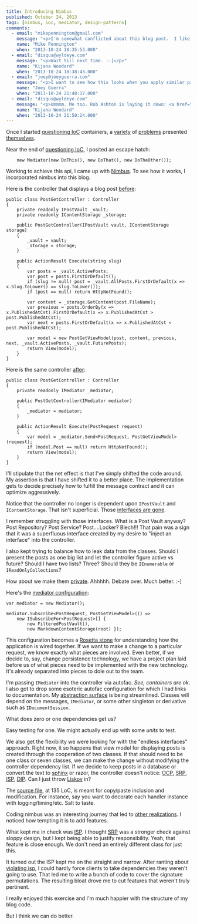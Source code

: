 ```yaml
---
title: Introducing Nimbus
published: October 24, 2013
tags: [nimbus, ioc, mediator, design-patterns]
comments:
  - email: "mikepennington@gmail.com"
    message: "<p>I'm somewhat conflicted about this blog post.  I like what you're doing, and the code is very clean and concise.  And ISP is followed such that, as you mention, units of work are separate and can be tested as actual units.  Although, on the other hand, it feels a little bit like magic.  The old way, although messier, was at-a-glance readable.  I feel like there's a middle ground somewhere.</p><p>Been enjoying your blog.  :)</p>"
    name: "Mike Pennington"
    when: "2013-10-24 18:35:53.000"
  - email: "disqus@wyldeye.com"
    message: "<p>Wait till next time. :-]</p>"
    name: "Kijana Woodard"
    when: "2013-10-24 18:38:43.000"
  - email: "joey@joeyguerra.com"
    message: "<p>I want to see how this looks when you apply similar principles in JavaScript. </p>"
    name: "Joey Guerra"
    when: "2013-10-24 21:48:17.000"
  - email: "disqus@wyldeye.com"
    message: "<p>Ummmm. Me too. Rob Ashton is laying it down: <a href=\"https://github.com/robashton/look-ma-no-frameworks\" rel=\"nofollow\">https://github.com/robashton/l...</a></p>"
    name: "Kijana Woodard"
    when: "2013-10-24 21:50:24.000"
---
```

Once I started [questioning IoC] containers, a [variety][violating isp] of [problems][violating srp] presented [themselves][foo ifoo].

Near the end of [questioning IoC], I posited an escape hatch:

        new Mediator(new DoThis(), new DoThat(), new DoTheOther());

Working to achieve this api, I came up with [Nimbus]. To see how it works, I incorporated nimbus into this blog.

Here is the controller that displays a blog post [before]:

    public class PostGetController : Controller
    {
        private readonly IPostVault _vault;
        private readonly IContentStorage _storage;

        public PostGetController(IPostVault vault, IContentStorage storage)
        {
            _vault = vault;
            _storage = storage;
        }

        public ActionResult Execute(string slug)
        {
            var posts = _vault.ActivePosts; 
            var post = posts.FirstOrDefault();
            if (slug != null) post = _vault.AllPosts.FirstOrDefault(x => x.Slug.ToLower() == slug.ToLower());
            if (post == null) return HttpNotFound();

            var content = _storage.GetContent(post.FileName);
            var previous = posts.OrderBy(x => x.PublishedAtCst).FirstOrDefault(x => x.PublishedAtCst > post.PublishedAtCst);
            var next = posts.FirstOrDefault(x => x.PublishedAtCst < post.PublishedAtCst);

            var model = new PostGetViewModel(post, content, previous, next, _vault.ActivePosts, _vault.FuturePosts);
            return View(model);
        }
    }

Here is the same controller [after]:

    public class PostGetController : Controller
    {
        private readonly IMediator _mediator;

        public PostGetController(IMediator mediator)
        {
            _mediator = mediator;
        }

        public ActionResult Execute(PostRequest request)
        {
            var model = _mediator.Send<PostRequest, PostGetViewModel>(request);
            if (model.Post == null) return HttpNotFound();
            return View(model);
        }
    }        

I'll stipulate that the net effect is that I've simply shifted the code around. My assertion is that I have shifted it to a better place. The implementation gets to decide precisely how to fulfill the message contract and it can optimize aggressively.

Notice that the controller no longer is dependent upon `IPostVault` and `IContentStorage`. That isn't superficial. Those [interfaces are gone]. 

I remember struggling with those interfaces. What is a Post Vault anyway? Post Repository? Post Service? Post....Locker? Blech!!! That pain was a sign that it was a superfluous interface created by my desire to "inject an interface" into the controller.

I also kept trying to balance how to leak data from the classes. Should I present the posts as one big list and let the controller figure active vs future? Should I have two lists? Three? Should they be `IEnumerable` or `IReadOnlyCollections`?

How about we make them [private]. Ahhhhh. Debate over. Much better. :-]

Here's the [mediator configuration]:

    var mediator = new Mediator();

    mediator.Subscribe<PostRequest, PostGetViewModel>(() => 
        new ISubscribeFor<PostRequest>[] { 
            new FilteredPostVault(), 
            new MarkdownContentStorage(root) });

This configuration becomes a [Rosetta stone] for understanding how the application is wired together. If we want to make a change to a particular request, we know exactly what pieces are involved. Even better, if we decide to, say, change persistence technology, we have a project plan laid before us of what pieces need to be implemented with the new technology. It's already separated into pieces to dole out to the team.

I'm passing `IMediator` into the controller via autofac. _See, containers are ok_. I also got to drop some esoteric autofac configuration for which I had links to documentation. My [abstraction surface] is being streamlined. Classes will depend on the messages, `IMediator`, or some other singleton or derivative such as `IDocumentSession`.

What does zero or one dependencies get us? 

Easy testing for one. We might actually end up with some _units_ to test.

We also get the flexibility we were looking for with the "endless interfaces" approach. Right now, it so happens that view model for displaying posts is created through the cooperation of two classes. If that should need to be one class or seven classes, we can make the change without modifying the controller dependency list. If we decide to keep posts in a database or convert the text to [sphinx] or razor, the controller doesn't notice: [OCP], [SRP], [ISP], [DIP]. Can I just throw [Liskov][lsp] in?

The [source file][nimbus source], at 135 LoC, is meant for copy/paste inclusion and modification. For instance, say you want to decorate each handler instance with logging/timing/etc. Salt to taste.

Coding nimbus was an interesting journey that led to [other realizations][partial application]. I noticed how tempting it is to add features. 

What kept me in check was [ISP]. I thought [SRP] was a stronger check against sloppy design, but I kept being able to justify responsibility. Yeah, that feature is close enough. We don't need an entirely different class for just this.

It turned out the ISP kept me on the straight and narrow. After ranting about [violating isp], I could hardly force clients to take dependencies they weren't going to use. That led me to write a bunch of code to cover the signature permutations. The resulting bloat drove me to cut features that weren't truly pertinent. 

I really enjoyed this exercise and I'm much happier with the structure of my blog code.

But I think we can do better.

[questioning ioc]: /questioning-ioc-containers
[violating isp]: /violating-isp-with-constructor-injection
[violating srp]: /violating-srp-with-constructor-injection
[foo ifoo]: /foo-ifoo-is-an-anti-pattern
[Nimbus]: https://github.com/kijanawoodard/nimbus
[nimbus source]: https://github.com/kijanawoodard/nimbus/blob/b594b02a5770bf142b19f1ab468967d5f0bab694/src/mediator.cs
[partial application]: /constructor-injection-is-partial-application
[isp]: https://en.wikipedia.org/wiki/Interface_segregation_principle
[srp]: https://en.wikipedia.org/wiki/Single_responsibility_principle
[ocp]: https://en.wikipedia.org/wiki/Open/closed_principle
[dip]: https://en.wikipedia.org/wiki/Dependency_inversion_principle
[lsp]: https://en.wikipedia.org/wiki/Liskov_substitution_principle
[before]: https://github.com/kijanawoodard/Blog/blob/300ecdf6b48190849b204dbf0ad20b5c80dfd4f4/src/Blog.Web/Actions/PostGet/PostGetController.cs
[after]: https://github.com/kijanawoodard/Blog/blob/73cbeff9998dcead1d7a3da03669486216288d7b/src/Blog.Web/Actions/PostGet/PostGetController.cs#L20
[interfaces are gone]: https://github.com/kijanawoodard/Blog/commit/73cbeff9998dcead1d7a3da03669486216288d7b#diff-3131dcc0de723f47d2adfdd9e355dafdL112
[private]: https://github.com/kijanawoodard/Blog/blob/73cbeff9998dcead1d7a3da03669486216288d7b/src/Blog.Web/Infrastructure/FilteredPostVault.cs#L12
[mediator configuration]: https://github.com/kijanawoodard/Blog/blob/73cbeff9998dcead1d7a3da03669486216288d7b/src/Blog.Web/Initialization/AutofacConfig.cs#L20
[rosetta stone]: https://en.wikipedia.org/wiki/Rosetta_Stone
[abstraction surface]: https://ayende.com/blog/154081/limit-your-abstractions-you-only-get-six-to-a-dozen-in-the-entire-app
[sphinx]: https://sphinx-doc.org/rest.html#rst-primer

